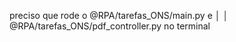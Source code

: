 preciso que rode o @RPA/tarefas_ONS/main.py e                      │
│   @RPA/tarefas_ONS/pdf_controller.py no terminal
